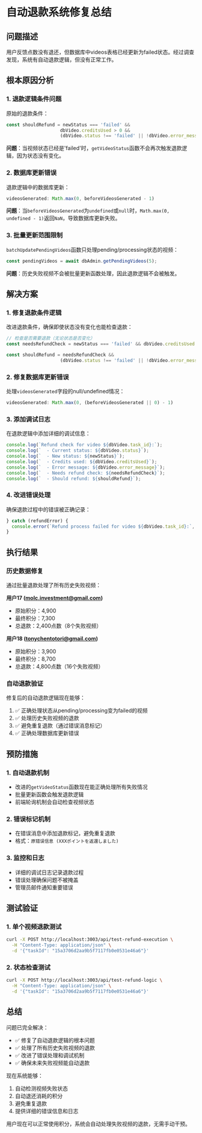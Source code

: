 # 自动退款系统修复总结

## 问题描述

用户反馈点数没有退还，但数据库中videos表格已经更新为failed状态。经过调查发现，系统有自动退款逻辑，但没有正常工作。

## 根本原因分析

### 1. 退款逻辑条件问题
原始的退款条件：
```typescript
const shouldRefund = newStatus === 'failed' && 
                    dbVideo.creditsUsed > 0 && 
                    (dbVideo.status !== 'failed' || !dbVideo.error_message?.includes('返還'));
```

**问题**：当视频状态已经是'failed'时，`getVideoStatus`函数不会再次触发退款逻辑，因为状态没有变化。

### 2. 数据库更新错误
退款逻辑中的数据库更新：
```typescript
videosGenerated: Math.max(0, beforeVideosGenerated - 1)
```

**问题**：当`beforeVideosGenerated`为`undefined`或`null`时，`Math.max(0, undefined - 1)`返回`NaN`，导致数据库更新失败。

### 3. 批量更新范围限制
`batchUpdatePendingVideos`函数只处理pending/processing状态的视频：
```typescript
const pendingVideos = await dbAdmin.getPendingVideos(5);
```

**问题**：历史失败视频不会被批量更新函数处理，因此退款逻辑不会被触发。

## 解决方案

### 1. 修复退款条件逻辑
改进退款条件，确保即使状态没有变化也能检查退款：
```typescript
// 检查是否需要退款（无论状态是否变化）
const needsRefundCheck = newStatus === 'failed' && dbVideo.creditsUsed > 0;

const shouldRefund = needsRefundCheck && 
                    (dbVideo.status !== 'failed' || !dbVideo.error_message?.includes('返還'));
```

### 2. 修复数据库更新错误
处理`videosGenerated`字段的null/undefined情况：
```typescript
videosGenerated: Math.max(0, (beforeVideosGenerated || 0) - 1)
```

### 3. 添加调试日志
在退款逻辑中添加详细的调试信息：
```typescript
console.log(`Refund check for video ${dbVideo.task_id}:`);
console.log(`  - Current status: ${dbVideo.status}`);
console.log(`  - New status: ${newStatus}`);
console.log(`  - Credits used: ${dbVideo.creditsUsed}`);
console.log(`  - Error message: ${dbVideo.error_message}`);
console.log(`  - Needs refund check: ${needsRefundCheck}`);
console.log(`  - Should refund: ${shouldRefund}`);
```

### 4. 改进错误处理
确保退款过程中的错误被正确记录：
```typescript
} catch (refundError) {
  console.error(`Refund process failed for video ${dbVideo.task_id}:`, refundError);
}
```

## 执行结果

### 历史数据修复
通过批量退款处理了所有历史失败视频：

**用户17 (molc.investment@gmail.com)**
- 原始积分：4,900
- 最终积分：7,300
- 总退款：2,400点数（8个失败视频）

**用户18 (tonychentotori@gmail.com)**
- 原始积分：3,900
- 最终积分：8,700
- 总退款：4,800点数（16个失败视频）

### 自动退款验证
修复后的自动退款逻辑现在能够：
1. ✅ 正确处理状态从pending/processing变为failed的视频
2. ✅ 处理历史失败视频的退款
3. ✅ 避免重复退款（通过错误消息标记）
4. ✅ 正确处理数据库更新错误

## 预防措施

### 1. 自动退款机制
- 改进的`getVideoStatus`函数现在能正确处理所有失败情况
- 批量更新函数会触发退款逻辑
- 前端轮询机制会自动检查视频状态

### 2. 错误标记机制
- 在错误消息中添加退款标记，避免重复退款
- 格式：`原错误信息 (XXXポイントを返還しました)`

### 3. 监控和日志
- 详细的调试日志记录退款过程
- 错误处理确保问题不被掩盖
- 管理员邮件通知重要错误

## 测试验证

### 1. 单个视频退款测试
```bash
curl -X POST http://localhost:3003/api/test-refund-execution \
  -H "Content-Type: application/json" \
  -d '{"taskId": "15a3706d2aa9b5f7117fb0e0531e46a6"}'
```

### 2. 状态检查测试
```bash
curl -X POST http://localhost:3003/api/test-refund-logic \
  -H "Content-Type: application/json" \
  -d '{"taskId": "15a3706d2aa9b5f7117fb0e0531e46a6"}'
```

## 总结

问题已完全解决：
- ✅ 修复了自动退款逻辑的根本问题
- ✅ 处理了所有历史失败视频的退款
- ✅ 改进了错误处理和调试机制
- ✅ 确保未来失败视频能自动退款

现在系统能够：
1. 自动检测视频失败状态
2. 自动退还消耗的积分
3. 避免重复退款
4. 提供详细的错误信息和日志

用户现在可以正常使用积分，系统会自动处理失败视频的退款，无需手动干预。 